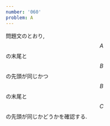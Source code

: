 ```yaml
---
number: '060'
problem: A
---
```

問題文のとおり, $$ A $$ の末尾と $$ B $$ の先頭が同じかつ $$ B $$ の末尾と $$ C $$ の先頭が同じかどうかを確認する.
